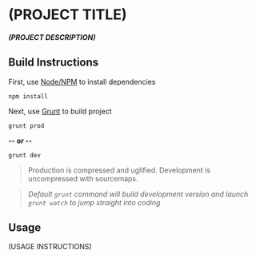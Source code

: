 # (PROJECT TITLE)
##### (PROJECT DESCRIPTION)

Build Instructions
-------------------

First, use [Node/NPM](https://nodejs.org/) to install dependencies

```
npm install
```

Next, use [Grunt](http://gruntjs.com/) to build project

```
grunt prod
```
**-- or --**
```
grunt dev
```
> Production is compressed and uglified. Development is uncompressed with sourcemaps.

> *Default `grunt` command will build development version and launch `grunt watch` to jump straight into coding*

Usage
---------------------

(USAGE INSTRUCTIONS)